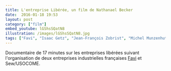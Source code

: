```yaml
---
title: L'entreprise Libérée, un film de Nathanael Becker
date:  2016-01-18 19:53
layout: post
category: ["film"]
embed_youtube: lGShsSQatN8
illustration: /images/lGShsSQatN8.jpg
tags: ["Favi", "Isaac Getz", "Jean-François Zobrist", "Michel Munzenhuter", "Sew Usocome"]
---
```




Documentaire de 17 minutes sur les entreprises libérées suivant l'organisation de deux entreprises industrielles françaises <a href="/favi/">Favi</a> et Sew/USOCOME.

